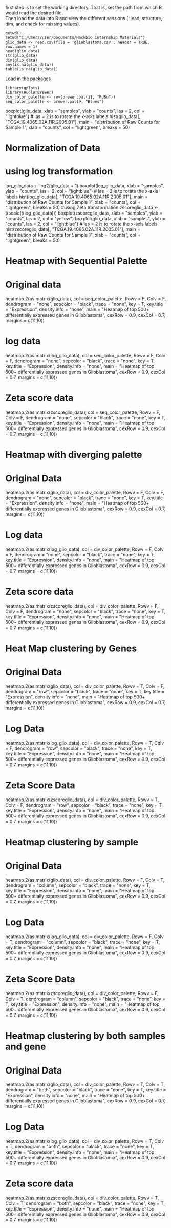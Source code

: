 
first step is to set the working directory. That is, set the path from which R would read the desired file.  
Then load the data into R and view the different sessions (Head, structure, dim, and check for missing values).
```
getwd()
setwd("C:/Users/user/Documents/Hackbio Internship Materials")
glio_data <- read.csv(file = 'glioblastoma.csv', header = TRUE, row.names = 1)
head(glio_data)
str(glio_data)
dim(glio_data)
any(is.na(glio_data))
table(is.na(glio_data))

```
Load in the packages
```
library(gplots)
library(RColorBrewer)
div_color_palette <- rev(brewer.pal(11, "RdBu"))
seq_color_palette <- brewer.pal(9, "Blues")
```
boxplot(glio_data, xlab = "samples", ylab = "counts", las = 2, col = "lightblue") # las = 2 is to rotate the x-axis labels 
hist(glio_data[, "TCGA.19.4065.02A.11R.2005.01"], 
     main = "distribution of Raw Counts for Sample 1", 
     xlab = "counts", 
     col = "lightgreen", 
     breaks = 50)



# Normalization of Data
# using log transformation
log_glio_data <- log2(glio_data + 1)
boxplot(log_glio_data, xlab = "samples", ylab = "counts", las = 2, col = "lightblue") # las = 2 is to rotate the x-axis labels 
hist(log_glio_data[, "TCGA.19.4065.02A.11R.2005.01"], 
     main = "distribution of Raw Counts for Sample 1", 
     xlab = "counts",
     col = "lightgreen", 
     breaks = 50)
#using Zeta transformation
zscoreglio_data <- t(scale(t(log_glio_data)))
boxplot(zscoreglio_data, xlab = "samples", ylab = "counts", las = 2, col = "yellow")
boxplot(glio_data, xlab = "samples", ylab = "counts", las = 2, col = "lightblue") # las = 2 is to rotate the x-axis labels 
hist(zscoreglio_data[, "TCGA.19.4065.02A.11R.2005.01"], 
     main = "distribution of Raw Counts for Sample 1", 
     xlab = "counts", 
     col = "lightgreen", 
     breaks = 50)

# Heatmap with Sequential Palette
# Original data
heatmap.2(as.matrix(glio_data),
          col = seq_color_palette,
          Rowv = F, Colv = F, dendrogram = "none",
          sepcolor = "black",
          trace = "none",
          key = T,
          key.title = "Expression",
          density.info = "none",
          main = "Heatmap of top 500+ differentially expressed genes in Glioblastoma",
          cexRow = 0.9, cexCol = 0.7, margins = c(11,10))
# log data
heatmap.2(as.matrix(log_glio_data),
          col = seq_color_palette,
          Rowv = F, Colv = F, dendrogram = "none",
          sepcolor = "black",
          trace = "none",
          key = T,
          key.title = "Expression",
          density.info = "none",
          main = "Heatmap of top 500+ differentially expressed genes in Glioblastoma",
          cexRow = 0.9, cexCol = 0.7, margins = c(11,10))
# Zeta score data
heatmap.2(as.matrix(zscoreglio_data),
          col = seq_color_palette,
          Rowv = F, Colv = F, dendrogram = "none",
          sepcolor = "black",
          trace = "none",
          key = T,
          key.title = "Expression",
          density.info = "none",
          main = "Heatmap of top 500+ differentially expressed genes in Glioblastoma",
          cexRow = 0.9, cexCol = 0.7, margins = c(11,10))

# Heatmap with diverging palette
# Original Data
heatmap.2(as.matrix(glio_data),
          col = div_color_palette,
          Rowv = F, Colv = F, dendrogram = "none",
          sepcolor = "black",
          trace = "none",
          key = T,
          key.title = "Expression",
          density.info = "none",
          main = "Heatmap of top 500+ differentially expressed genes in Glioblastoma",
          cexRow = 0.9, cexCol = 0.7, margins = c(11,10))

# Log data
heatmap.2(as.matrix(log_glio_data),
          col = div_color_palette,
          Rowv = F, Colv = F, dendrogram = "none",
          sepcolor = "black",
          trace = "none",
          key = T,
          key.title = "Expression",
          density.info = "none",
          main = "Heatmap of top 500+ differentially expressed genes in Glioblastoma",
          cexRow = 0.9, cexCol = 0.7, margins = c(11,10))
# Zeta score data
heatmap.2(as.matrix(zscoreglio_data),
          col = div_color_palette,
          Rowv = F, Colv = F, dendrogram = "none",
          sepcolor = "black",
          trace = "none",
          key = T,
          key.title = "Expression",
          density.info = "none",
          main = "Heatmap of top 500+ differentially expressed genes in Glioblastoma",
          cexRow = 0.9, cexCol = 0.7, margins = c(11,10))

# Heat Map clustering by Genes
# Original Data
heatmap.2(as.matrix(glio_data),
          col = div_color_palette,
          Rowv = T, Colv = F, dendrogram = "row",
          sepcolor = "black",
          trace = "none",
          key = T,
          key.title = "Expression",
          density.info = "none",
          main = "Heatmap of top 500+ differentially expressed genes in Glioblastoma",
          cexRow = 0.9, cexCol = 0.7, margins = c(11,10))
# Log Data
heatmap.2(as.matrix(log_glio_data),
          col = div_color_palette,
          Rowv = T, Colv = F, dendrogram = "row",
          sepcolor = "black",
          trace = "none",
          key = T,
          key.title = "Expression",
          density.info = "none",
          main = "Heatmap of top 500+ differentially expressed genes in Glioblastoma",
          cexRow = 0.9, cexCol = 0.7, margins = c(11,10))
# Zeta Score Data
heatmap.2(as.matrix(zscoreglio_data),
          col = div_color_palette,
          Rowv = T, Colv = F, dendrogram = "row",
          sepcolor = "black",
          trace = "none",
          key = T,
          key.title = "Expression",
          density.info = "none",
          main = "Heatmap of top 500+ differentially expressed genes in Glioblastoma",
          cexRow = 0.9, cexCol = 0.7, margins = c(11,10))

# Heatmap clustering by sample
# Original Data
heatmap.2(as.matrix(glio_data),
          col = div_color_palette,
          Rowv = F, Colv = T, dendrogram = "column",
          sepcolor = "black",
          trace = "none",
          key = T,
          key.title = "Expression",
          density.info = "none",
          main = "Heatmap of top 500+ differentially expressed genes in Glioblastoma",
          cexRow = 0.9, cexCol = 0.7, margins = c(11,10))

# Log Data
heatmap.2(as.matrix(log_glio_data),
          col = div_color_palette,
          Rowv = F, Colv = T, dendrogram = "column",
          sepcolor = "black",
          trace = "none",
          key = T,
          key.title = "Expression",
          density.info = "none",
          main = "Heatmap of top 500+ differentially expressed genes in Glioblastoma",
          cexRow = 0.9, cexCol = 0.7, margins = c(11,10))

# Zeta Score Data
heatmap.2(as.matrix(zscoreglio_data),
          col = div_color_palette,
          Rowv = F, Colv = T, dendrogram = "column",
          sepcolor = "black",
          trace = "none",
          key = T,
          key.title = "Expression",
          density.info = "none",
          main = "Heatmap of top 500+ differentially expressed genes in Glioblastoma",
          cexRow = 0.9, cexCol = 0.7, margins = c(11,10))

# Heatmap clustering by both samples and gene
# Original Data
heatmap.2(as.matrix(glio_data),
          col = div_color_palette,
          Rowv = T, Colv = T, dendrogram = "both",
          sepcolor = "black",
          trace = "none",
          key = T,
          key.title = "Expression",
          density.info = "none",
          main = "Heatmap of top 500+ differentially expressed genes in Glioblastoma",
          cexRow = 0.9, cexCol = 0.7, margins = c(11,10))

# Log Data
heatmap.2(as.matrix(log_glio_data),
          col = div_color_palette,
          Rowv = T, Colv = T, dendrogram = "both",
          sepcolor = "black",
          trace = "none",
          key = T,
          key.title = "Expression",
          density.info = "none",
          main = "Heatmap of top 500+ differentially expressed genes in Glioblastoma",
          cexRow = 0.9, cexCol = 0.7, margins = c(11,10))

# Zeta score data
heatmap.2(as.matrix(zscoreglio_data),
          col = div_color_palette,
          Rowv = T, Colv = T, dendrogram = "both",
          sepcolor = "black",
          trace = "none",
          key = T,
          key.title = "Expression",
          density.info = "none",
          main = "Heatmap of top 500+ differentially expressed genes in Glioblastoma",
          cexRow = 0.9, cexCol = 0.7, margins = c(11,10))
```
